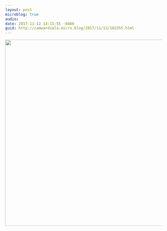 ```yaml
---
layout: post
microblog: true
audio: 
date: 2017-11-12 14:15:55 -0400
guid: http://camwardzala.micro.blog/2017/11/12/181555.html
---
```



<img src="http://www.camwardzala.com/uploads/2018/1d9b927a5c.jpg" width="600" height="600" />
